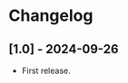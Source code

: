 # Changelog

<!--
## \[Version\] - YYYY-MM-DD
### Added
### Changed
### Deprecated
### Fixed
### Removed
-->

## \[1.0\] - 2024-09-26
- First release.
